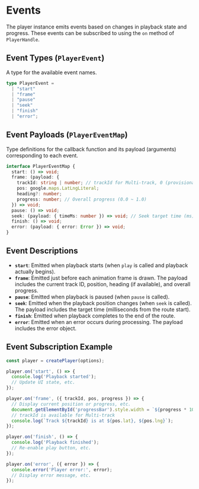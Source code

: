 # Events

The player instance emits events based on changes in playback state and progress. These events can be subscribed to using the `on` method of `PlayerHandle`.

## Event Types (`PlayerEvent`)

A type for the available event names.

```typescript
type PlayerEvent =
  | "start"
  | "frame"
  | "pause"
  | "seek"
  | "finish"
  | "error";
```

## Event Payloads (`PlayerEventMap`)

Type definitions for the callback function and its payload (arguments) corresponding to each event.

```typescript
interface PlayerEventMap {
  start: () => void;
  frame: (payload: {
    trackId: string | number; // trackId for Multi-track, 0 (provisional) for Single-track
    pos: google.maps.LatLngLiteral;
    heading?: number;
    progress: number; // Overall progress (0.0 ~ 1.0)
  }) => void;
  pause: () => void;
  seek: (payload: { timeMs: number }) => void; // Seek target time (ms)
  finish: () => void;
  error: (payload: { error: Error }) => void;
}
```

## Event Descriptions

*   **`start`**: Emitted when playback starts (when `play` is called and playback actually begins).
*   **`frame`**: Emitted just before each animation frame is drawn. The payload includes the current track ID, position, heading (if available), and overall progress.
*   **`pause`**: Emitted when playback is paused (when `pause` is called).
*   **`seek`**: Emitted when the playback position changes (when `seek` is called). The payload includes the target time (milliseconds from the route start).
*   **`finish`**: Emitted when playback completes to the end of the route.
*   **`error`**: Emitted when an error occurs during processing. The payload includes the error object.

## Event Subscription Example

```typescript
const player = createPlayer(options);

player.on('start', () => {
  console.log('Playback started');
  // Update UI state, etc.
});

player.on('frame', ({ trackId, pos, progress }) => {
  // Display current position or progress, etc.
  document.getElementById('progressBar').style.width = `${progress * 100}%`;
  // trackId is available for Multi-track
  console.log(`Track ${trackId} is at ${pos.lat}, ${pos.lng}`);
});

player.on('finish', () => {
  console.log('Playback finished');
  // Re-enable play button, etc.
});

player.on('error', ({ error }) => {
  console.error('Player error:', error);
  // Display error message, etc.
});
``` 